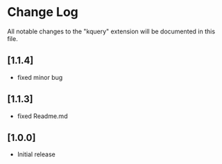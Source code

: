 # Change Log

All notable changes to the "kquery" extension will be documented in this file.
## [1.1.4]

- fixed minor bug
## [1.1.3]

- fixed Readme.md
## [1.0.0]

- Initial release